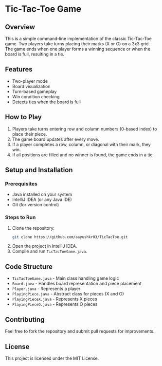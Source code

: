# Tic-Tac-Toe Game

## Overview
This is a simple command-line implementation of the classic Tic-Tac-Toe game. Two players take turns placing their marks (X or O) on a 3x3 grid. The game ends when one player forms a winning sequence or when the board is full, resulting in a tie.

## Features
- Two-player mode
- Board visualization
- Turn-based gameplay
- Win condition checking
- Detects ties when the board is full

## How to Play
1. Players take turns entering row and column numbers (0-based index) to place their piece.
2. The game board updates after every move.
3. If a player completes a row, column, or diagonal with their mark, they win.
4. If all positions are filled and no winner is found, the game ends in a tie.

## Setup and Installation
### Prerequisites
- Java installed on your system
- IntelliJ IDEA (or any Java IDE)
- Git (for version control)

### Steps to Run
1. Clone the repository:
   ```sh
   git clone https://github.com/aayushkr03/TicTacToe.git
   ```
2. Open the project in IntelliJ IDEA.
3. Compile and run `TicTacToeGame.java`.

## Code Structure
- `TicTacToeGame.java` - Main class handling game logic
- `Board.java` - Handles board representation and piece placement
- `Player.java` - Represents a player
- `PlayingPiece.java` - Abstract class for pieces (X and O)
- `PlayingPieceX.java` - Represents X pieces
- `PlayingPieceO.java` - Represents O pieces

## Contributing
Feel free to fork the repository and submit pull requests for improvements.

## License
This project is licensed under the MIT License.

